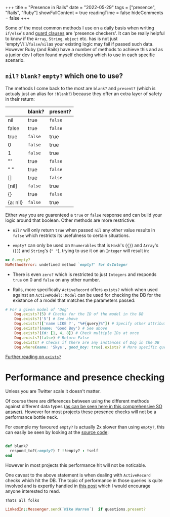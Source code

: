 +++
title = "Presence in Rails"
date = "2022-05-29"
tags = ["presence", "Rails", "Ruby"]
showFullContent = true
readingTime = false
hideComments = false
+++

Some of the most common methods I use on a daily basis when writing `if/else`'s and [guard clauses](https://devblast.com/b/what-are-guard-clauses) are 'presence checkers'.
It can be really helpful to know if the `Array`, `String`, `object` etc. has is not just 'empty'/`[]`/`false`/`nil`as your existing logic may fail if passed such data. However Ruby (and Rails) have a number of methods to achieve this and as a junior dev I often found myself checking which to use in each specific scenario.

## `nil?` `blank?` `empty?` which one to use?
The methods I come back to the most are `blank?` and `present?` (which is actualy just an alias for `!blank?`) because they offer an extra layer of safety in their return:

|          | blank?  | present? |
|----------|---------|----------|
| nil      | true    | `false`  |
| false    | true    | `false`  |
| true     | `false` | true     |
| 0        | `false` | true     |
| 1        | `false` | true     |
| ""       | true    | `false`  |
| " "      | true    | `false`  |
| []       | true    | `false`  |
| [nil]    | `false` | true     |
| {}       | true    | `false`  |
| {a: nil} | `false` | true     |

Either way you are guarenteed a `true` or `false` response and can build your logic around that boolean.
Other methods are more restrictive:

- `nil?` will only return `true` when passed `nil` any other value results in `false` which restricts its usefulness to certain situations.

- `empty?` can only be used on `Enumerables` that is `Hash`'s (`{}`) and `Array`'s (`[]`) and `String`'s (`" "`), trying to use it on an `Integer` will result in:

```ruby
=> 0.empty?
NoMethodError: undefined method `empty?' for 0:Integer
```

- There is even `zero?` which is restricted to just `Integers` and responds `true` on 0 and `false` on any other number.

- Rails, more specifically `ActiveRecord` offers `exists?` which when used against an `ActiveModel::Model` can be used for checking the DB for the existance of a model that matches the parameters passed:
```ruby
# For a given model of 'Dog'
    Dog.exists?(5) # Checks for the ID of the model in the DB
    Dog.exists?('5') # See above
    Dog.exists?(['name LIKE ?', "%#{query}%"]) # Specify other attributes to query for
    Dog.exists?(name: 'Good Boy') # See above
    Dog.exists?(id: [1, 4, 8]) # Check multiple IDs at once
    Dog.exists?(false) # Return False
    Dog.exists? # Checks if there are any instances of Dog in the DB
    Dog.where(name: 'Skye', good_boy: true).exists? # More specific querying is possible
```
[Further reading on `exists?`](https://api.rubyonrails.org/classes/ActiveRecord/FinderMethods.html#method-i-exists-3F)

# Performance and presence checking

Unless you are Twitter scale it doesn't matter.

Of course there are differences between using the different methods against different data types ([as can be seen here in this comprehensive SO answer](https://stackoverflow.com/a/20814251/8459243)). However for most projects these presence checks will not be a performance bottle neck.

For example my favoured `empty?` is actually 2x slower than using `empty?`, this can easily be seen by looking at the [source code](https://github.com/rails/rails/blob/e2efc667dea886e71c33e3837048e34b7a1fe470/activesupport/lib/active_support/core_ext/object/blank.rb#L18):
```ruby

def blank?
  respond_to?(:empty?) ? !!empty? : !self
end
```

However in most projects this performance hit will not be noticable.

One caveat to the above statement is when dealing with `ActiveRecord` checks which hit the DB. The topic of performance in those queries is quite involved and is expertly handled in [this post](https://www.ombulabs.com/blog/benchmark/performance/rails/present-vs-any-vs-exists.html) which I would encourage anyone interested to read.

`Thats all folks`
```ruby
LinkedIn::Messenger.send(`Mike Warren`)  if questions.present?
```